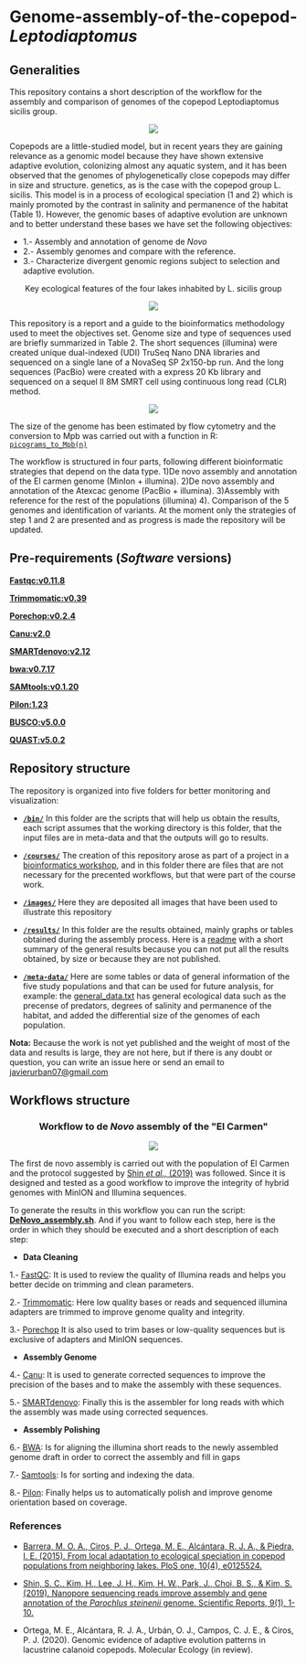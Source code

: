 # Genome-assembly-of-the-copepod-*Leptodiaptomus*

## Generalities

This repository contains a short description of the workflow for the assembly and comparison of genomes of the copepod Leptodiaptomus sicilis group.

<p align="center">
  <img src="/images/Leptodiaptomus sicilis group.png">
</p>

Copepods are a little-studied model, but in recent years they are gaining relevance as a genomic model because they have shown extensive adaptive evolution, colonizing almost any aquatic system, and it has been observed that the genomes of phylogenetically close copepods may differ in size and structure. genetics, as is the case with the copepod group L. sicilis. This model is in a process of ecological speciation (1 and 2) which is mainly promoted by the contrast in salinity and permanence of the habitat (Table 1). However, the genomic bases of adaptive evolution are unknown and to better understand these bases we have set the following objectives:

   + 1.- Assembly and annotation of genome de *Novo*
   + 2.- Assembly genomes and compare with the reference.
   + 3.- Characterize divergent genomic regions subject to selection and adaptive evolution.

<p align="center">Key ecological features of the four lakes inhabited by
L. sicilis group</p>

<p align="center">
  <img src="/images/Table1.png">
</p>

This repository is a report and a guide to the bioinformatics methodology used to meet the objectives set. Genome size and type of sequences used are briefly summarized in Table 2. The short sequences (illumina) were created unique dual-indexed (UDI) TruSeq Nano DNA libraries and sequenced on a single lane of a NovaSeq SP 2x150-bp run. And the long sequences (PacBio) were created with a express 20 Kb library and sequenced on a sequel II 8M SMRT cell using continuous long read (CLR) method.

<p align="center">
  <img src="/images/Table2.png">
</p>

The size of the genome has been estimated by flow cytometry and the conversion to Mpb was carried out with a function in R: [`picograms_to_Mpb(n)`](/bin/picograms_to_Mpb.R)

The workflow is structured in four parts, following different bioinformatic strategies that depend on the data type. 1)De novo assembly and annotation of the El carmen genome (MinIon + illumina). 2)De novo assembly and annotation of the Atexcac genome (PacBio + illumina). 3)Assembly with reference for the rest of the populations (illumina) 4). Comparison of the 5 genomes and identification of variants. At the moment only the strategies of step 1 and 2 are presented and as progress is made the repository will be updated.

## Pre-requirements (*Software* versions) 

[**Fastqc:v0.11.8**](https://hub.docker.com/layers/biocontainers/fastqc/v0.11.8dfsg-2-deb_cv1/images/sha256-9d41ec0bc4f413abe9e5290c91e3edfaa215fc47e8e11df18691cfa870df6d91?context=explore)

[**Trimmomatic:v0.39**](http://www.usadellab.org/cms/?page=trimmomatic)

[**Porechop:v0.2.4**](https://github.com/rrwick/Porechop)

[**Canu:v2.0**](https://github.com/marbl/canu/releases/tag/v2.0)

[**SMARTdenovo:v2.12**](https://github.com/ruanjue/smartdenovo)

[**bwa:v0.7.17**](https://github.com/lh3/bwa)

[**SAMtools:v0.1.20**](http://www.htslib.org/)

[**Pilon:1.23**](https://github.com/broadinstitute/pilon/releases/)

[**BUSCO:v5.0.0**](https://busco.ezlab.org/busco_userguide.html)

[**QUAST:v5.0.2**](https://github.com/ablab/quast)

## Repository structure

The repository is organized into five folders for better monitoring and visualization:

+ **[`/bin/`](/bin)** In this folder are the scripts that will help us obtain the results, each script assumes that the working directory is this folder, that the input files are in meta-data and that the outputs will go to results.

+ **[`/courses/`](/courses)** The creation of this repository arose as part of a project in a [bioinformatics workshop](https://github.com/AliciaMstt/TallerBioinf), and in this folder there are files that are not necessary for the precented workflows, but that were part of the course work.

+ **[`/images/`](/images)** Here they are deposited all images that have been used to illustrate this repository

+ **[`/results/`](/results)** In this folder are the results obtained, mainly graphs or tables obtained during the assembly process. Here is a [readme](/results/README.md) with a short summary of the general results because you can not put all the results obtained, by size or because they are not published.

+ **[`/meta-data/`](/meta-data)** Here are some tables or data of general information of the five study populations and that can be used for future analysis, for example: the [general_data.txt](/meta-data/general_data.txt) has general ecological data such as the precense of predators, degrees of salinity and permanence of the habitat, and added the differential size of the genomes of each population. 

**Nota:** Because the work is not yet published and the weight of most of the data and results is large, they are not here, but if there is any doubt or question, you can write an issue here or send an email to [javierurban07@gmail.com](javierurban07@gmail.com)

## Workflows structure

### <p align="center">Workflow to de *Novo* assembly of the "El Carmen" </p>

<p align="center">
  <img src="/images/workflow.png">
</p>

The first de novo assembly is carried out with the population of El Carmen and the protocol suggested by [Shin *et al.,* (2019)](https://www.nature.com/articles/s41598-019-41549-8) was followed. Since it is designed and tested as a good workflow to improve the integrity of hybrid genomes with MinION and Illumina sequences.

To generate the results in this workflow you can run the script: **[DeNovo_assembly.sh](/bin/DeNovo_assembly.sh)**. And if you want to follow each step, here is the order in which they should be executed and a short description of each step:

+ **Data Cleaning** 
 
 1.- [FastQC](/bin/1.fastQC.sh): It is used to review the quality of Illumina reads and helps you better decide on trimming and clean parameters.  

 2.- [Trimmomatic](/bin/2.trimmomatic.sh): Here low quality bases or reads and sequenced illumina adapters are trimmed to improve genome quality and integrity.
 
 3.- [Porechop](/bin/3.porechop.sh) It is also used to trim bases or low-quality sequences but is exclusive of adapters and MinION sequences.
     
+ **Assembly Genome**

 4.- [Canu](/bin/4.canu.sh): It is used to generate corrected sequences to improve the precision of the bases and to make the assembly with these sequences.
 
 5.- [SMARTdenovo](/bin/5.SMART_denovo.sh): Finally this is the assembler for long reads with which the assembly was made using corrected sequences.
 
+ **Assembly Polishing**

 6.- [BWA](/bin/6.bwa.sh): Is for aligning the illumina short reads to the newly assembled genome draft in order to correct the assembly and fill in gaps
 
 7.- [Samtools](/bin/7.samtools.sh): Is for sorting and indexing the data.
 
 8.- [Pilon](/bin/8.pilon.sh): Finally helps us to automatically polish and improve genome orientation based on coverage. 
   
### References 

+ [Barrera, M. O. A., Ciros, P. J., Ortega, M. E., Alcántara, R. J. A., & Piedra, I. E. (2015). From local adaptation to ecological speciation in copepod populations from neighboring lakes. PloS one, 10(4), e0125524.](https://journals.plos.org/plosone/article?id=10.1371/journal.pone.0125524)

* [Shin, S. C., Kim, H., Lee, J. H., Kim, H. W., Park, J., Choi, B. S., & Kim, S. (2019). Nanopore sequencing reads improve assembly and gene annotation of the *Parochlus steinenii* genome. Scientific Reports, 9(1), 1-10.](https://www.nature.com/articles/s41598-019-41549-8)

+ Ortega, M. E., Alcántara, R. J. A., Urbán, O. J., Campos, C. J. E., & Ciros, P. J. (2020). Genomic evidence of adaptive evolution patterns in lacustrine calanoid copepods. Molecular Ecology (in review).

